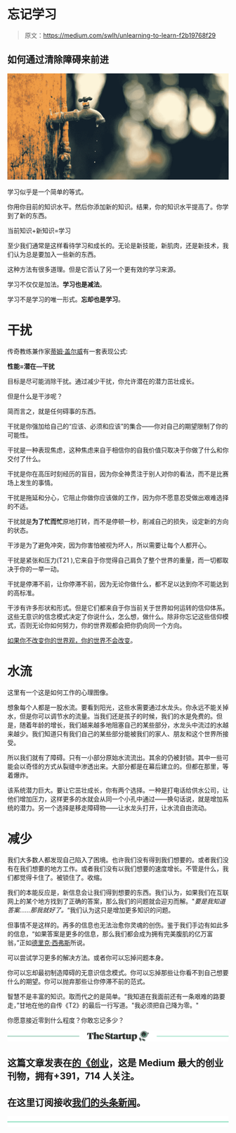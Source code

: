 # 忘记学习

> 原文：<https://medium.com/swlh/unlearning-to-learn-f2b19768f29>

## 如何通过清除障碍来前进

![](img/c82aa7747eba7a96d8ad7ef8f9b431fd.png)

学习似乎是一个简单的等式。

你用你目前的知识水平。然后你添加新的知识。结果，你的知识水平提高了。你学到了新的东西。

当前知识+新知识=学习

至少我们通常是这样看待学习和成长的。无论是新技能，新肌肉，还是新技术，我们认为总是要加入一些新的东西。

这种方法有很多道理。但是它否认了另一个更有效的学习来源。

学习不仅仅是加法。**学习也是减法**。

学习不是学习的唯一形式。**忘却也是学习**。

# 干扰

传奇教练兼作家[蒂姆·盖尔威](https://amzn.to/2DxeeDY)有一套表现公式:

**性能=潜在—干扰**

目标是尽可能消除干扰。通过减少干扰，你允许潜在的潜力茁壮成长。

但是什么是干涉呢？

简而言之，就是任何碍事的东西。

干扰是你强加给自己的“应该、必须和应该”的集合——你对自己的期望限制了你的可能性。

干扰是一种表现焦虑，这种焦虑来自于相信你的自我价值只取决于你做了什么和你交付了什么。

干扰是你在高压时刻经历的盲目，因为你全神贯注于别人对你的看法，而不是比赛场上发生的事情。

干扰是拖延和分心，它阻止你做你应该做的工作，因为你不愿意忍受做出艰难选择的不适。

干扰就是**为了忙而忙**原地打转，而不是停顿一秒，削减自己的损失，设定新的方向的状态。

干涉是为了避免冲突，因为你害怕被视为坏人，所以需要让每个人都开心。

干扰是紧张和压力(T21 ),它来自于你觉得自己肩负了整个世界的重量，而一切都取决于你的一举一动。

干扰是停滞不前，让你停滞不前，因为无论你做什么，都不足以达到你不可能达到的高标准。

干涉有许多形状和形式。但是它们都来自于你当前关于世界如何运转的信仰体系。这些无意识的信念模式决定了你说什么，怎么想，做什么。除非你忘记这些信仰模式，否则无论你如何努力，你的世界观都会把你扔向同一个方向。

[如果你不改变你的世界观，你的世界不会改变](http://www.kodawaricoaching.se/blog/doing-vs-being/)。

# 水流

这里有一个这是如何工作的心理图像。

想象每个人都是一股水流。要看到阳光，这些水需要通过水龙头。你永远不能关掉水，但是你可以调节水的流量。当我们还是孩子的时候，我们的水是免费的。但是，随着年龄的增长，我们越来越多地阻塞自己的某些部分，水龙头中流过的水越来越少。我们知道只有我们自己的某些部分能被我们的家人、朋友和这个世界所接受。

所以我们就有了障碍。只有一小部分原始水流流出。其余的仍被封锁。其中一些可能会以奇怪的方式从裂缝中渗透出来。大部分都是在幕后建立的。但都在那里，等着爆炸。

该系统潜力巨大。要让它茁壮成长，你有两个选择。一种是打电话给供水公司，让他们增加压力，这样更多的水就会从同一个小孔中通过——换句话说，就是增加系统的潜力。另一个选择是移走障碍物——让水龙头打开，让水流自由流动。

# 减少

我们大多数人都发现自己陷入了困境。也许我们没有得到我们想要的。或者我们没有在我们想要的地方工作。或者我们没有以我们想要的速度增长。不管是什么，我们都觉得卡住了。被锁住了。收缩。

我们的本能反应是，新信息会让我们得到想要的东西。我们认为，如果我们在互联网上的某个地方找到了正确的答案，那么我们的问题就会迎刃而解。"*要是我知道答案……那我就好了。*“我们认为这只是增加更多知识的问题。

但事情不是这样的。再多的信息也无法治愈你灵魂的创伤。鉴于我们手边有如此多的信息，“如果答案是更多的信息，那么我们都会成为拥有完美腹肌的亿万富翁，”正如[德里克·西弗斯](https://amzn.to/2Kg3gUC)所说。

可以尝试学习更多的解决方法。或者你可以忘掉问题本身。

你可以忘却最初制造障碍的无意识信念模式。你可以忘掉那些让你看不到自己想要什么的期望。你可以抛弃那些让你停滞不前的范式。

智慧不是丰富的知识。取而代之的是简单。“我知道在我面前还有一条艰难的路要走，”甘地在他的自传《T2》的最后一行写道。"我必须把自己降为零。"

你愿意接近零到什么程度？你敢忘记多少？

[![](img/308a8d84fb9b2fab43d66c117fcc4bb4.png)](https://medium.com/swlh)

## 这篇文章发表在[的《创业](https://medium.com/swlh)，这是 Medium 最大的创业刊物，拥有+391，714 人关注。

## 在这里订阅接收[我们的头条新闻](http://growthsupply.com/the-startup-newsletter/)。

[![](img/b0164736ea17a63403e660de5dedf91a.png)](https://medium.com/swlh)